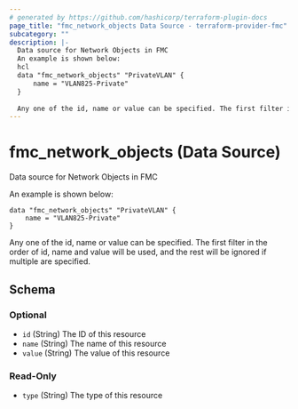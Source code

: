 ```yaml
---
# generated by https://github.com/hashicorp/terraform-plugin-docs
page_title: "fmc_network_objects Data Source - terraform-provider-fmc"
subcategory: ""
description: |-
  Data source for Network Objects in FMC
  An example is shown below:
  hcl
  data "fmc_network_objects" "PrivateVLAN" {
      name = "VLAN825-Private"
  }
  
  Any one of the id, name or value can be specified. The first filter in the order of id, name and value will be used, and the rest will be ignored if multiple are specified.
---
```


# fmc_network_objects (Data Source)

Data source for Network Objects in FMC

An example is shown below: 
```hcl
data "fmc_network_objects" "PrivateVLAN" {
	name = "VLAN825-Private"
}
```
Any one of the id, name or value can be specified. The first filter in the order of id, name and value will be used, and the rest will be ignored if multiple are specified.



<!-- schema generated by tfplugindocs -->
## Schema

### Optional

- `id` (String) The ID of this resource
- `name` (String) The name of this resource
- `value` (String) The value of this resource

### Read-Only

- `type` (String) The type of this resource


